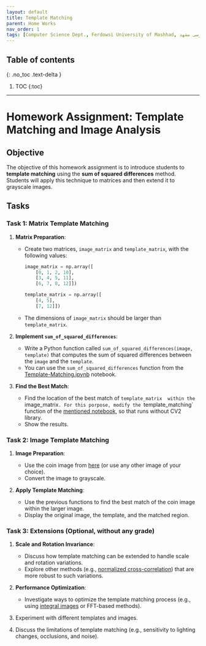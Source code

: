 ```yaml
---
layout: default
title: Template Matching
parent: Home Works
nav_order: 1
tags: [Computer Science Dept., Ferdowsi University of Mashhad, علوم کامپیوتر دانشگاه فردوسی مشهد]
---
```


## Table of contents

{: .no_toc .text-delta }

1. TOC
{:toc}

---

# Homework Assignment: Template Matching and Image Analysis

## Objective
The objective of this homework assignment is to introduce students to **template matching** using the **sum of squared differences** method. Students will apply this technique to matrices and then extend it to grayscale images.

## Tasks

### Task 1: Matrix Template Matching
1. **Matrix Preparation**:
   - Create two matrices, `image_matrix` and `template_matrix`, with the following values:
     ```python
     image_matrix = np.array([
         [0, 1, 2, 10],
         [3, 4, 5, 11],
         [6, 7, 8, 12]])

     template_matrix = np.array([ 
         [4, 5],
         [7, 12]])
     ```
   - The dimensions of `image_matrix` should be larger than `template_matrix`.

2. **Implement `sum_of_squared_differences`**:
   - Write a Python function called `sum_of_squared_differences(image, template)` that computes the sum of squared differences between the `image` and the `template`.
   - You can use the `sum_of_squared_differences` function from the [Template-Matching.ipynb](https://github.com/Sri-Sai-Charan/Template-Matching) notebook.

3. **Find the Best Match**:
   - Find the location of the best match of `template_matrix  within the `image_matrix`.
   For this porpose, modify the `template_matching` function of the [mentioned notebook](https://github.com/Sri-Sai-Charan/Template-Matching), so that runs without CV2 library.
   - Show the results.

### Task 2: Image Template Matching
1. **Image Preparation**:
   - Use the coin image from [here](https://scikit-image.org/docs/stable/auto_examples/features_detection/plot_template.html) (or use any other image of your choice).
   - Convert the image to grayscale.

2. **Apply Template Matching**:
   - Use the previous functions to find the best match of the coin image within the larger image.
   - Display the original image, the template, and the matched region.

### Task 3: Extensions (Optional, without any grade)

1. **Scale and Rotation Invariance**:
   - Discuss how template matching can be extended to handle scale and rotation variations.
   - Explore other methods (e.g., [normalized cross-correlation](https://xcdskd.readthedocs.io/en/latest/cross_correlation/cross_correlation_coefficient.html)) that are more robust to such variations.

2. **Performance Optimization**:
   - Investigate ways to optimize the template matching process (e.g., using [integral images](https://levelup.gitconnected.com/the-integral-image-4df3df5dce35) or FFT-based methods).

3. Experiment with different templates and images.

4. Discuss the limitations of template matching (e.g., sensitivity to lighting changes, occlusions, and noise).
